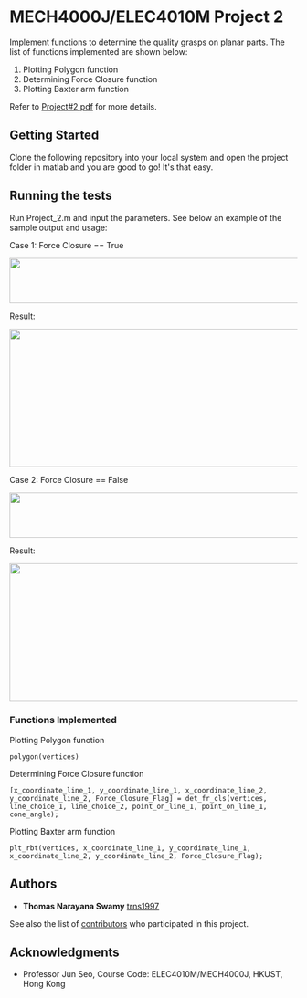 # MECH4000J/ELEC4010M Project 2
Implement functions to determine the quality grasps on planar parts. The list of functions implemented are shown below:

1. Plotting Polygon function
2. Determining Force Closure function
3. Plotting Baxter arm function

Refer to [Project#2.pdf](https://github.com/trns1997/MECH4000J-ELEC4010M/blob/master/Project_2/Project%232.pdf) for more details.

## Getting Started
Clone the following repository into your local system and open the project folder in matlab and you are good to go! It's that easy.

## Running the tests
Run Project_2.m and input the parameters. See below an example of the sample output and usage:

Case 1: Force Closure == True

<img src="https://github.com/trns1997/MECH4000J-ELEC4010M/blob/master/Project_2/images/input_fc.png" width="648" height="79"/>

Result:

<img src="https://github.com/trns1997/MECH4000J-ELEC4010M/blob/master/Project_2/images/final.png" width="640" height="242"/>

Case 2: Force Closure == False

<img src="https://github.com/trns1997/MECH4000J-ELEC4010M/blob/master/Project_2/images/input_nfc.png" width="648" height="79"/>

Result:

<img src="https://github.com/trns1997/MECH4000J-ELEC4010M/blob/master/Project_2/images/nfc.png" width="640" height="242"/>

### Functions Implemented
Plotting Polygon function
```
polygon(vertices)
```
Determining Force Closure function
```
[x_coordinate_line_1, y_coordinate_line_1, x_coordinate_line_2, y_coordinate_line_2, Force_Closure_Flag] = det_fr_cls(vertices, line_choice_1, line_choice_2, point_on_line_1, point_on_line_1, cone_angle);
```
Plotting Baxter arm function
```
plt_rbt(vertices, x_coordinate_line_1, y_coordinate_line_1, x_coordinate_line_2, y_coordinate_line_2, Force_Closure_Flag);
```

## Authors
* **Thomas Narayana Swamy** [trns1997](https://github.com/trns1997)

See also the list of [contributors](https://github.com/trns1997/MECH4000J-ELEC4010M/contributors) who participated in this project.

## Acknowledgments
* Professor Jun Seo, Course Code: ELEC4010M/MECH4000J, HKUST, Hong Kong
